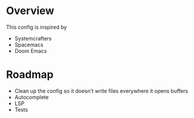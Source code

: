# Overview
This config is inspired by
* Systemcrafters
* Spacemacs
* Doom Emacs

# Roadmap
* Clean up the config so it doesn't write files everywhere it opens buffers
* Autocomplete
* LSP
* Tests
